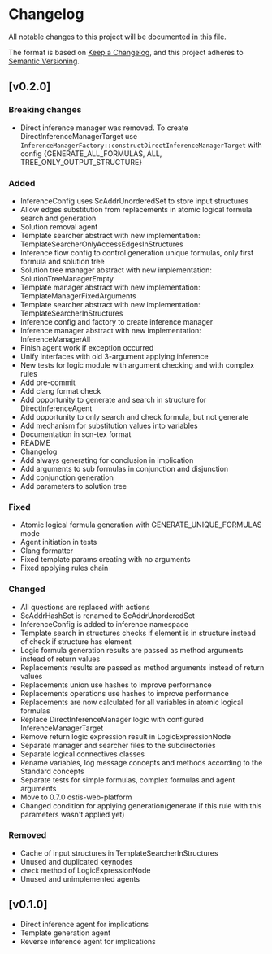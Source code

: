 # Changelog
All notable changes to this project will be documented in this file.

The format is based on [Keep a Changelog](https://keepachangelog.com/en/1.0.0/),
and this project adheres to [Semantic Versioning](https://semver.org/spec/v2.0.0.html).

## [v0.2.0]

### Breaking changes
- Direct inference manager was removed. To create DirectInferenceManagerTarget use `InferenceManagerFactory::constructDirectInferenceManagerTarget` with config {GENERATE_ALL_FORMULAS, ALL, TREE_ONLY_OUTPUT_STRUCTURE}

### Added
- InferenceConfig uses ScAddrUnorderedSet to store input structures
- Allow edges substitution from replacements in atomic logical formula search and generation
- Solution removal agent
- Template searcher abstract with new implementation: TemplateSearcherOnlyAccessEdgesInStructures
- Inference flow config to control generation unique formulas, only first formula and solution tree
- Solution tree manager abstract with new implementation: SolutionTreeManagerEmpty
- Template manager abstract with new implementation: TemplateManagerFixedArguments
- Template searcher abstract with new implementation: TemplateSearcherInStructures
- Inference config and factory to create inference manager
- Inference manager abstract with new implementation: InferenceManagerAll
- Finish agent work if exception occurred
- Unify interfaces with old 3-argument applying inference
- New tests for logic module with argument checking and with complex rules
- Add pre-commit
- Add clang format check
- Add opportunity to generate and search in structure for DirectInferenceAgent
- Add opportunity to only search and check formula, but not generate
- Add mechanism for substitution values into variables
- Documentation in scn-tex format
- README
- Changelog
- Add always generating for conclusion in implication
- Add arguments to sub formulas in conjunction and disjunction
- Add conjunction generation
- Add parameters to solution tree

### Fixed
- Atomic logical formula generation with GENERATE_UNIQUE_FORMULAS mode
- Agent initiation in tests
- Clang formatter
- Fixed template params creating with no arguments
- Fixed applying rules chain

### Changed
- All questions are replaced with actions
- ScAddrHashSet is renamed to ScAddrUnorderedSet
- InferenceConfig is added to inference namespace
- Template search in structures checks if element is in structure instead of check if structure has element
- Logic formula generation results are passed as method arguments instead of return values
- Replacements results are passed as method arguments instead of return values
- Replacements union use hashes to improve performance
- Replacements operations use hashes to improve performance
- Replacements are now calculated for all variables in atomic logical formulas
- Replace DirectInferenceManager logic with configured InferenceManagerTarget
- Remove return logic expression result in LogicExpressionNode
- Separate manager and searcher files to the subdirectories
- Separate logical connectives classes
- Rename variables, log message concepts and methods according to the Standard concepts
- Separate tests for simple formulas, complex formulas and agent arguments
- Move to 0.7.0 ostis-web-platform
- Changed condition for applying generation(generate if this rule with this parameters wasn't applied yet)

### Removed
- Cache of input structures in TemplateSearcherInStructures
- Unused and duplicated keynodes
- `check` method of LogicExpressionNode
- Unused and unimplemented agents

## [v0.1.0]

- Direct inference agent for implications
- Template generation agent
- Reverse inference agent for implications
